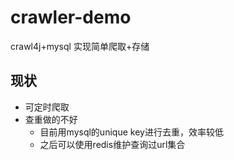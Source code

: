 # crawler-demo
crawl4j+mysql 实现简单爬取+存储

## 现状
- 可定时爬取
- 查重做的不好
  - 目前用mysql的unique key进行去重，效率较低
  - 之后可以使用redis维护查询过url集合
